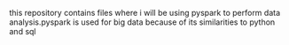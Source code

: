 this repository contains files where i will be using pyspark to perform data analysis.pyspark is used for big data because of its similarities to python and sql 
